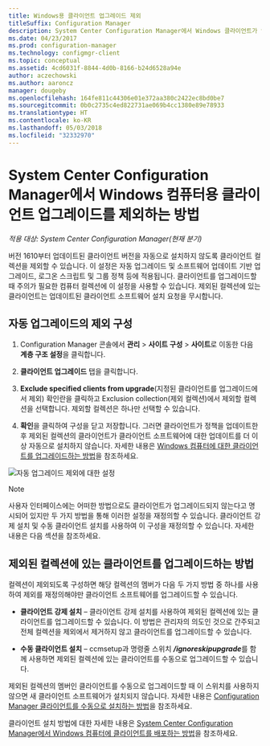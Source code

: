 ```yaml
---
title: Windows용 클라이언트 업그레이드 제외
titleSuffix: Configuration Manager
description: System Center Configuration Manager에서 Windows 클라이언트가 업그레이드되지 않도록 제외하는 방법을 알아봅니다.
ms.date: 04/23/2017
ms.prod: configuration-manager
ms.technology: configmgr-client
ms.topic: conceptual
ms.assetid: 4cd6031f-8844-4d0b-8166-b24d6528a94e
author: aczechowski
ms.author: aaroncz
manager: dougeby
ms.openlocfilehash: 164fe811c44306e01e372aa380c2422ec8bd0be7
ms.sourcegitcommit: 0b0c2735c4ed822731ae069b4cc1380e89e78933
ms.translationtype: HT
ms.contentlocale: ko-KR
ms.lasthandoff: 05/03/2018
ms.locfileid: "32332970"
---
```

# <a name="how-to-exclude-upgrading-clients-for-windows-computers-in-system-center-configuration-manager"></a>System Center Configuration Manager에서 Windows 컴퓨터용 클라이언트 업그레이드를 제외하는 방법

*적용 대상: System Center Configuration Manager(현재 분기)*

버전 1610부터 업데이트된 클라이언트 버전을 자동으로 설치하지 않도록 클라이언트 컬렉션을 제외할 수 있습니다. 이 설정은 자동 업그레이드 및 소프트웨어 업데이트 기반 업그레이드, 로그온 스크립트 및 그룹 정책 등에 적용됩니다. 클라이언트를 업그레이드할 때 주의가 필요한 컴퓨터 컬렉션에 이 설정을 사용할 수 있습니다. 제외된 컬렉션에 있는 클라이언트는 업데이트된 클라이언트 소프트웨어 설치 요청을 무시합니다.

## <a name="configure-exclusion-for-automatic-upgrades"></a>자동 업그레이드의 제외 구성

1. Configuration Manager 콘솔에서 **관리** > **사이트 구성** > **사이트**로 이동한 다음 **계층 구조 설정**을 클릭합니다.

2. **클라이언트 업그레이드** 탭을 클릭합니다.

3. **Exclude specified clients from upgrade**(지정된 클라이언트를 업그레이드에서 제외) 확인란을 클릭하고 Exclusion collection(제외 컬렉션)에서 제외할 컬렉션을 선택합니다. 제외할 컬렉션은 하나만 선택할 수 있습니다.

4.  **확인**을 클릭하여 구성을 닫고 저장합니다. 그러면 클라이언트가 정책을 업데이트한 후 제외된 컬렉션의 클라이언트가 클라이언트 소프트웨어에 대한 업데이트를 더 이상 자동으로 설치하지 않습니다. 자세한 내용은 [Windows 컴퓨터에 대한 클라이언트를 업그레이드하는 방법](upgrade-clients-for-windows-computers.md)을 참조하세요.

![자동 업그레이드 제외에 대한 설정](media/automatic_upgrade_exclusion.png)



>[!NOTE]
>사용자 인터페이스에는 어떠한 방법으로도 클라이언트가 업그레이드되지 않는다고 명시되어 있지만 두 가지 방법을 통해 이러한 설정을 재정의할 수 있습니다. 클라이언트 강제 설치 및 수동 클라이언트 설치를 사용하여 이 구성을 재정의할 수 있습니다. 자세한 내용은 다음 섹션을 참조하세요.

## <a name="how-to-upgrade-a-client-that-is-in-an-excluded-collection"></a>제외된 컬렉션에 있는 클라이언트를 업그레이드하는 방법

컬렉션이 제외되도록 구성하면 해당 컬렉션의 멤버가 다음 두 가지 방법 중 하나를 사용하여 제외를 재정의해야만 클라이언트 소프트웨어를 업그레이드할 수 있습니다.
 - **클라이언트 강제 설치** – 클라이언트 강제 설치를 사용하여 제외된 컬렉션에 있는 클라이언트를 업그레이드할 수 있습니다. 이 방법은 관리자의 의도인 것으로 간주되고 전체 컬렉션을 제외에서 제거하지 않고 클라이언트를 업그레이드할 수 있습니다.       

 - **수동 클라이언트 설치** – ccmsetup과 명령줄 스위치 ***/ignoreskipupgrade***를 함께 사용하면 제외된 컬렉션에 있는 클라이언트를 수동으로 업그레이드할 수 있습니다.

  제외된 컬렉션의 멤버인 클라이언트를 수동으로 업그레이드할 때 이 스위치를 사용하지 않으면 새 클라이언트 소프트웨어가 설치되지 않습니다. 자세한 내용은 [Configuration Manager 클라이언트를 수동으로 설치하는 방법](/sccm/core/clients/deploy/deploy-clients-to-windows-computers#BKMK_Manual)을 참조하세요.

클라이언트 설치 방법에 대한 자세한 내용은 [System Center Configuration Manager에서 Windows 컴퓨터에 클라이언트를 배포하는 방법](/sccm/core/clients/deploy/deploy-clients-to-windows-computers)을 참조하세요.
